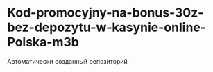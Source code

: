 # Kod-promocyjny-na-bonus-30z-bez-depozytu-w-kasynie-online-Polska-m3b
Автоматически созданный репозиторий
